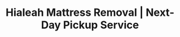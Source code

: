 ---
title: "Hialeah Mattress Removal | Next-Day Pickup Service"
description: "Professional mattress pickup in Hialeah, FL. Serving all neighborhoods from Hialeah Gardens to El Sol condos. Next-day service, bilingual team, $125 pickup."
permalink: /mattress-removal/florida/miami/hialeah/
layout: location.njk
city: "Hialeah"
state: "Florida"
stateSlug: "florida"
parentMetro: "Miami"
tier: 2
coordinates:
  lat: 25.8576
  lng: -80.2781
serviceAreas:
  - name: "Hialeah Gardens"
    zipCode: "33016"
  - name: "Hialeah Lakes"
    zipCode: "33013"
  - name: "Lower Hialeah Gardens"
    zipCode: "33014"
  - name: "Hialeah Homesites"
    zipCode: "33012"
  - name: "Metro Parc Area"
    zipCode: "33012"
  - name: "AquaBella Community"
    zipCode: "33010"
  - name: "James Silas Walker Area"
    zipCode: "33013"
  - name: "West 29th Street District"
    zipCode: "33012"
  - name: "El Sol Condominiums"
    zipCode: "33012"
  - name: "North Hialeah"
    zipCode: "33016"
  - name: "Central Hialeah"
    zipCode: "33012"
  - name: "East Hialeah"
    zipCode: "33018"
  - name: "West Hialeah"
    zipCode: "33010"
  - name: "Palm Springs North"
    zipCode: "33015"
  - name: "Westview Gardens"
    zipCode: "33012"
  - name: "Country Club Gardens"
    zipCode: "33013"
  - name: "Okeechobee Gardens"
    zipCode: "33016"
  - name: "Hialeah Park"
    zipCode: "33010"
  - name: "Miami Lakes Border"
    zipCode: "33014"
pricing:
  startingPrice: 125
  single: 125
  queen: 155
  king: 180
  boxSpring: 30
pricingTiers:
  tier1:
    items: 1
    price: "$125"
    popular: false
  tier2:
    items: 2
    price: "$155"
    popular: true
  tier3:
    items: 3
    price: "$180"
    popular: false
zipCodes:
  - "33012"
  - "33013" 
  - "33014"
  - "33010"
  - "33016"
  - "33018"
  - "33002"
  - "33015"
neighborhoods:
  - name: "Hialeah Gardens"
    zipCodes: ["33016"]
  - name: "Hialeah Lakes"
    zipCodes: ["33013"]
  - name: "Lower Hialeah Gardens"
    zipCodes: ["33014"]
  - name: "Hialeah Homesites"
    zipCodes: ["33012"]
  - name: "Metro Parc Area"
    zipCodes: ["33012"]
  - name: "AquaBella Community"
    zipCodes: ["33010"]
  - name: "James Silas Walker Area"
    zipCodes: ["33013"]
  - name: "West 29th Street District"
    zipCodes: ["33012"]
  - name: "El Sol Condominiums"
    zipCodes: ["33012"]
  - name: "North Hialeah"
    zipCodes: ["33016"]
  - name: "Central Hialeah"
    zipCodes: ["33012"]
  - name: "East Hialeah"
    zipCodes: ["33018"]
  - name: "West Hialeah"
    zipCodes: ["33010"]
  - name: "Palm Springs North"
    zipCodes: ["33015"]
  - name: "Westview Gardens"
    zipCodes: ["33012"]
  - name: "Country Club Gardens"
    zipCodes: ["33013"]
  - name: "Okeechobee Gardens"
    zipCodes: ["33016"]
  - name: "Hialeah Park"
    zipCodes: ["33010"]
  - name: "Miami Lakes Border"
    zipCodes: ["33014"]
nearbyCities:
  - name: "Miami Beach"
    isSuburb: true
  - name: "Coral Springs"
    isSuburb: true
  - name: "Fort Lauderdale"
    isSuburb: true
  - name: "Hollywood"
    isSuburb: true
  - name: "Homestead"
    isSuburb: true
  - name: "Miami Gardens"
    isSuburb: true
  - name: "Miramar"
    isSuburb: true
  - name: "Pembroke Pines"
    isSuburb: true
  - name: "Plantation"
    isSuburb: true
  - name: "Pompano Beach"
    isSuburb: true
  - name: "Sunrise"
    isSuburb: true
  - name: "Davie"
    isSuburb: true
  - name: "Deerfield Beach"
    isSuburb: true
reviews:
  count: 287
  featured:
    - text: "Needed three mattresses removed before furniture delivery. The crew coordinated with our building management at Hialeah Gardens, worked around parking restrictions, and provided bilingual service. Professional and efficient pickup."
      author: "Sofia R."
      neighborhood: "Hialeah Gardens"
    - text: "Living in an apartment complex makes disposal tricky. These guys understood the building protocols, scheduled properly with management, and handled the pickup smoothly. Great service for complex living situations."
      author: "Jorge C."
      neighborhood: "Central Hialeah"
    - text: "Gated complex security usually creates issues for service providers, but they were pre-registered with all our building codes ready. Removed queen mattress from our third-floor unit during construction delays - perfect timing to avoid the Okeechobee Road traffic."
      author: "Carmen V."
      neighborhood: "West 29th Street District"
faqs:
  - question: "Can you work with our building management company?"
    answer: "Yes, we're pre-registered with major Hialeah property managers including Daisy, Florida Property Management Solutions, and Keyes Property Management. We coordinate directly with building staff for scheduling and access."
  - question: "Do you offer pricing for multiple mattresses?"
    answer: "Yes, we offer volume pricing for multiple mattress removals. Two pieces for $155, three pieces for $180. Perfect for households clearing multiple bedrooms or upgrading furniture."
  - question: "How do you handle gated community access?"
    answer: "We pre-register service vehicles with gated apartment complexes in Hialeah. We provide 24-hour advance notice, coordinate with security systems, and handle all resident authorization requirements."
  - question: "Can you schedule around construction delays?"
    answer: "Yes, we route around the ongoing SR 25/Okeechobee Road reconstruction project and schedule within optimal 10 AM-3 PM windows to avoid construction restrictions and school zone traffic."
  - question: "Do you provide bilingual service?"
    answer: "Yes, our team provides bilingual scheduling and service coordination in Spanish and English to ensure clear communication about pickup logistics and building requirements."
  - question: "What are your payment options?"
    answer: "We accept cash, check, and all major credit cards. Payment is due at time of service. Contact us for any special payment arrangements needed."
  - question: "Can you service apartment and condo buildings?"
    answer: "Absolutely. We handle all residential buildings including apartments, condos, and housing complexes. We coordinate with building management for proper access and elevator scheduling."
  - question: "How do you handle narrow hallways and older buildings?"
    answer: "Our team uses specialized equipment for tight spaces and challenging building layouts. We navigate narrow corridors, tight staircases, and older elevator systems safely and efficiently."
localRegulations: "Miami-Dade County requires all mattresses be fully encased in plastic bags/sleeves and sealed with weather-resistant tape. Violations result in $100 fines. Our service handles all preparation requirements including coordination with Progressive Waste Solutions protocols."
businessSchema:
  priceRange: "$125-$180"
  telephone: "720-263-6094"
  areaServed: "Hialeah, FL"
  address: "Hialeah, FL 33012"
pageContent:
  heroDescription: "Professional mattress pickup for Hialeah's 569 gated complexes and apartment buildings. Experienced with building access protocols, elevator coordination, and property management requirements."
  aboutService: "Hialeah's dense urban layout with extensive gated communities requires specialized logistics coordination. Our team navigates access protocols for 569 gated apartment complexes, coordinates with major property managers like Daisy and Florida Property Management Solutions, and handles 24-hour advance notice requirements for secure building access. We manage elevator restrictions in older buildings, narrow hallway navigation, and building management scheduling requirements common in high-density residential areas."
  serviceAreasIntro: "We provide mattress pickup throughout all Hialeah neighborhoods and building types, from gated apartment complexes to residential properties:"
  regulationsCompliance: "Beyond Miami-Dade requirements, we handle Hialeah's specific Waste Services Permit Program (Ordinance 2021-052) and coordinate with Progressive Waste Solutions' monthly bulky collection schedule to avoid conflicts and fines."
  environmentalImpact: "Hialeah's high-density living creates disposal challenges with limited individual waste options. We provide efficient mattress recycling that supports environmental goals while handling the logistics of serving apartment complexes and gated communities where individual disposal is restricted or complicated."
  howItWorksScheduling: "We schedule around Hialeah's traffic constraints: avoiding SR 25/Okeechobee Road construction zones during peak hours, working within 10 AM-3 PM windows to miss school zone restrictions, and coordinating with building management schedules."
  howItWorksService: "Our team pre-registers with gated community security systems, coordinates 24-hour advance building access, navigates narrow hallways in older construction, and provides bilingual service coordination. We handle the logistics of high-density residential pickups including elevator scheduling and parking coordination."
  howItWorksDisposal: "Processing follows all Progressive Waste Solutions protocols while preventing conflicts with monthly bulky collection limits. Our documentation ensures compliance with building dumpster restrictions and city waste permitting requirements."
  sidebarStats:
    mattressesRemoved: "2,247"
---